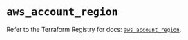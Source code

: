 # `aws_account_region`

Refer to the Terraform Registry for docs: [`aws_account_region`](https://registry.terraform.io/providers/hashicorp/aws/5.79.0/docs/resources/account_region).
